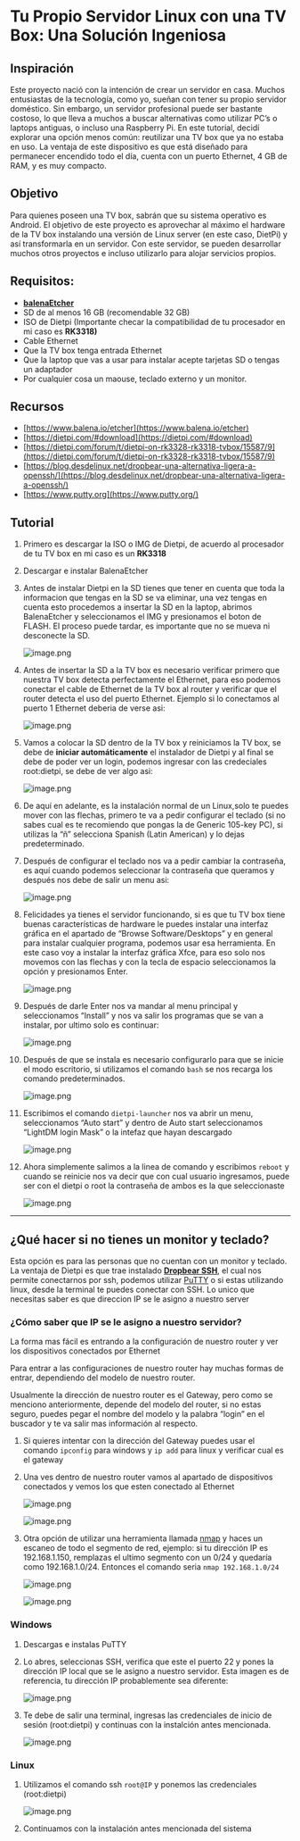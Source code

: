 # Tu Propio Servidor Linux con una TV Box: Una Solución Ingeniosa

## Inspiración

Este proyecto nació con la intención de crear un servidor en casa. Muchos entusiastas de la tecnología, como yo, sueñan con tener su propio servidor doméstico. Sin embargo, un servidor profesional puede ser bastante costoso, lo que lleva a muchos a buscar alternativas como utilizar PC’s o laptops antiguas, o incluso una Raspberry Pi. En este tutorial, decidí explorar una opción menos común: reutilizar una TV box que ya no estaba en uso. La ventaja de este dispositivo es que está diseñado para permanecer encendido todo el día, cuenta con un puerto Ethernet, 4 GB de RAM, y es muy compacto.

## Objetivo

Para quienes poseen una TV box, sabrán que su sistema operativo es Android. El objetivo de este proyecto es aprovechar al máximo el hardware de la TV box instalando una versión de Linux server (en este caso, DietPi) y así transformarla en un servidor. Con este servidor, se pueden desarrollar muchos otros proyectos e incluso utilizarlo para alojar servicios propios.

## Requisitos:

- [**balenaEtcher**](https://www.balena.io/etcher)
- SD de al menos 16 GB (recomendable 32 GB)
- ISO de Dietpi (Importante checar la compatibilidad de tu procesador en mi caso es **RK3318)**
- Cable Ethernet
- Que la TV box tenga entrada Ethernet
- Que la laptop que vas a usar para instalar acepte tarjetas SD o tengas un adaptador
- Por cualquier cosa un maouse, teclado externo y un monitor.

## Recursos

- [https://www.balena.io/etcher](https://www.balena.io/etcher)
- [https://dietpi.com/#download](https://dietpi.com/#download)
- [https://dietpi.com/forum/t/dietpi-on-rk3328-rk3318-tvbox/15587/9](https://dietpi.com/forum/t/dietpi-on-rk3328-rk3318-tvbox/15587/9)
- [https://blog.desdelinux.net/dropbear-una-alternativa-ligera-a-openssh/](https://blog.desdelinux.net/dropbear-una-alternativa-ligera-a-openssh/)
- [https://www.putty.org](https://www.putty.org/)

## Tutorial

1. Primero es descargar la ISO o IMG de Dietpi, de acuerdo al procesador de tu TV box en mi caso es un **RK3318** 
2. Descargar e instalar BalenaEtcher
3. Antes de instalar Dietpi en la SD tienes que tener en cuenta que toda la informacion que tengas en la SD se va eliminar, una vez tengas en cuenta esto procedemos a insertar la SD en la laptop, abrimos BalenaEtcher y seleccionamos el IMG y presionamos el boton de FLASH. El proceso puede tardar, es importante que no se mueva ni desconecte la SD.
    
    ![image.png](Imagenes/image.png)
    
4. Antes de insertar la SD a la TV box es necesario verificar primero que nuestra TV box detecta perfectamente el Ethernet, para eso podemos conectar el cable de Ethernet de la TV box al router y verificar que el router detecta el uso del puerto Ethernet. Ejemplo si lo conectamos al puerto 1 Ethernet deberia de verse asi:
    
    ![image.png](Imagenes/image%201.png)
    
5. Vamos a colocar la SD dentro de la TV box y reiniciamos la TV box, se debe de **iniciar automáticamente** el instalador de Dietpi y al final se debe de poder ver un login, podemos ingresar con las credeciales root:dietpi, se debe de ver algo asi:
    
    ![image.png](Imagenes/image%202.png)
    
6. De  aquí en adelante, es la instalación normal de un Linux,solo te puedes mover con las flechas, primero te va a pedir configurar el teclado (si no sabes cual es te recomiendo que pongas la de Generic 105-key PC), si utilizas la “ñ” selecciona Spanish (Latin American) y lo dejas predeterminado. 
7. Después de configurar el teclado nos va a pedir cambiar la contraseña, es aquí cuando podemos seleccionar la contraseña que queramos y después nos debe de salir un menu asi:
    
    ![image.png](Imagenes/image%203.png)
    
8. Felicidades ya tienes el servidor funcionando, si es que tu TV box tiene buenas características de hardware le puedes instalar una interfaz gráfica en el apartado de “Browse Software/Desktops” y en general para instalar cualquier programa, podemos usar esa herramienta. En este caso voy a instalar la interfaz gráfica Xfce, para eso solo nos movemos con las flechas y con la tecla de espacio seleccionamos la opción y presionamos Enter.
    
    ![image.png](Imagenes/image%204.png)
    
9. Después de darle Enter nos va mandar al menu principal y seleccionamos “Install” y nos va salir los programas que se van a instalar, por ultimo solo es continuar:
    
    ![image.png](Imagenes/image%205.png)
    
10. Después  de que se instala es necesario configurarlo para que se inicie el modo escritorio, si utilizamos el comando `bash` se nos recarga los comando predeterminados.
    
    ![image.png](Imagenes/image%206.png)
    
11. Escribimos el comando `dietpi-launcher` nos va abrir un menu, seleccionamos “Auto start” y dentro de Auto start seleccionamos “LightDM login Mask” o la intefaz que hayan descargado
    
    ![image.png](Imagenes/image%207.png)
    
12. Ahora simplemente salimos a la linea de comando y escribimos `reboot` y cuando se reinicie nos va decir que con cual usuario ingresamos, puede ser con el dietpi o root la contraseña de ambos es la que seleccionaste
    
    ![image.png](Imagenes/image%208.png)
    

---

## ¿Qué hacer si no tienes un monitor y teclado?

Esta opción es para las personas que no cuentan con un monitor y teclado.  La ventaja de Dietpi es que trae instalado  [**Dropbear SSH**](https://blog.desdelinux.net/dropbear-una-alternativa-ligera-a-openssh/), el cual nos permite conectarnos por ssh, podemos utilizar [PuTTY](https://www.google.com/url?sa=t&rct=j&q=&esrc=s&source=web&cd=&ved=2ahUKEwi1vJq3poaIAxXxEkQIHV3xO04QFnoECAkQAQ&url=https%3A%2F%2Fwww.putty.org%2F&usg=AOvVaw0iOGrunharr0YuZtN9wsn1&opi=89978449) o si estas utilizando linux, desde la terminal te puedes conectar con SSH. Lo unico que necesitas saber es que direccion IP se le asigno a nuestro server

### ¿Cómo saber que IP se le asigno a nuestro servidor?

La forma mas fácil es entrando a la configuración de nuestro router y ver los dispositivos conectados por Ethernet

Para entrar a las configuraciones de nuestro router hay muchas formas de entrar, dependiendo del modelo de nuestro router. 

Usualmente la dirección de nuestro router es el Gateway, pero como se menciono anteriormente, depende del modelo del router, si no estas seguro, puedes pegar el nombre del modelo y la palabra “login” en el buscador y te va salir mas información al respecto.

1. Si quieres intentar con la dirección del Gateway puedes usar el comando `ipconfig` para windows y `ip add` para linux y verificar cual es el gateway
2.  Una ves dentro de nuestro router vamos al apartado de dispositivos conectados y vemos los que esten conectado al Ethernet
    
    ![image.png](Imagenes/image%209.png)
    
    ![image.png](Imagenes/image%2010.png)
    

1. Otra opción de utilizar una herramienta llamada [nmap](https://nmap.org) y haces un escaneo de todo el segmento de red, ejemplo: si tu dirección IP es 192.168.1.150, remplazas el ultimo segmento con un 0/24 y quedaría como 192.168.1.0/24. Entonces el comando seria `nmap 192.168.1.0/24`
    
    ![image.png](Imagenes/image%2011.png)
    
    ![image.png](Imagenes/image%2012.png)
    

### Windows

1. Descargas e instalas PuTTY 
2. Lo abres, seleccionas SSH, verifica que este el puerto 22 y  pones la dirección IP local que se le asigno a nuestro servidor. Esta imagen es de referencia, tu dirección IP probablemente sea diferente:
    
    ![image.png](Imagenes/image%2013.png)
    
3. Te debe de salir una terminal, ingresas las credenciales de inicio de sesión (root:dietpi) y continuas con la instalción antes mencionada. 
    
    ![image.png](Imagenes/image%2014.png)
    

### Linux

1. Utilizamos el comando ssh `root@IP`  y ponemos las credenciales (root:dietpi) 
    
    ![image.png](Imagenes/image%2015.png)
    
2. Continuamos con la instalación antes mencionada del sistema
